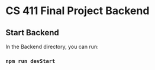 # CS 411 Final Project Backend

## Start Backend

In the Backend directory, you can run:

### `npm run devStart`